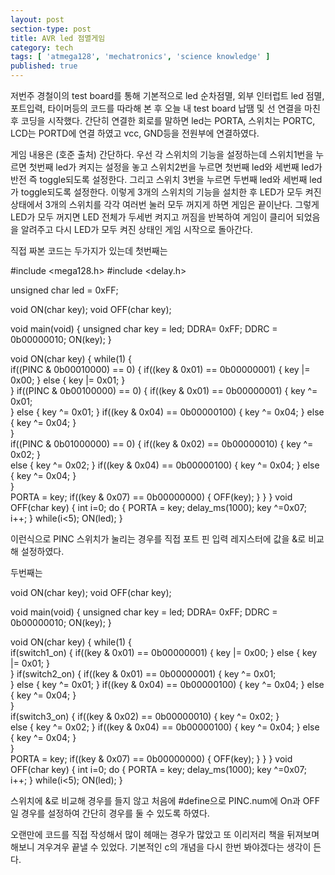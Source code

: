 ```yaml
---
layout: post
section-type: post
title: AVR led 점멸게임
category: tech
tags: [ 'atmega128', 'mechatronics', 'science knowledge' ]
published: true
---
```


저번주 경철이의 test board를 통해 기본적으로 led 순차점멸, 외부 인터럽트 led 점멸, 포트입력, 타이머등의 코드를 따라해 본 후 오늘 내 test board 납땜 및 선 연결을 마친 후 코딩을 시작했다.
간단히 연결한 회로를 말하면 led는 PORTA, 스위치는 PORTC, LCD는 PORTD에 연결 하였고 vcc, GND등을 전원부에 연결하였다.

게임 내용은 (호준 출처) 간단하다. 우선 각 스위치의 기능을 설정하는데 스위치1번을 누르면 첫번째 led가 켜지는 설정을 놓고 스위치2번을 누르면 첫번째 led와 세번째 led가 반전 즉 toggle되도록 설정한다. 그리고 스위치 3번을 누르면 두번째 led와 세번째 led가 toggle되도록 설정한다. 이렇게 3개의 스위치의 기능을 설치한 후 LED가 모두 켜진 상태에서 3개의 스위치를 각각 여러번 눌러 모두 꺼지게 하면 게임은 끝이난다. 그렇게 LED가 모두 꺼지면 LED 전체가 두세번 켜지고 꺼짐을 반복하여 게임이 클리어 되었음을 알려주고 다시 LED가 모두 켜진 상태인 게임 시작으로 돌아간다.

직접 짜본 코드는 두가지가 있는데 첫번째는

#include <mega128.h>
#include <delay.h>

unsigned char led = 0xFF;

void ON(char key);
void OFF(char key);

void main(void)
{
    unsigned char key = led;
    DDRA= 0xFF;
    DDRC = 0b00000010;
    ON(key);
}

void ON(char key)
{
    while(1)
    {                  
            if((PINC & 0b00010000) == 0)
            {
                if((key & 0x01) == 0b00000001)
                {
                    key |= 0x00;
                }
                else
                {
                 key |= 0x01;
                }   
            }
            if((PINC & 0b00100000) == 0)
            {
                if((key & 0x01) == 0b00000001)
                {
                    key ^= 0x01;    
                }
                else
                {
                    key ^= 0x01;
                }
                if((key & 0x04) == 0b00000100)
                {
                    key ^= 0x04;
                }
                else
                {
                    key ^= 0x04;
                }   
            }    
            if((PINC & 0b01000000) == 0)
            {
                if((key & 0x02) == 0b00000010)
                {
                    key ^= 0x02;
                }  
                else
                {
                    key ^= 0x02;
                }
                if((key & 0x04) == 0b00000100)
                {
                    key ^= 0x04;
                }
                else
                {
                    key ^= 0x04;
                }    
            }   
            PORTA = key;
            if((key & 0x07) == 0b00000000)
            {
                OFF(key);
            }
     }
}
void OFF(char key)
{
    int i=0;
        do
        {
         PORTA = key;
         delay_ms(1000);
         key ^=0x07;
         i++; 
         } while(i<5);
    ON(led);
}

이런식으로 PINC 스위치가 눌리는 경우를 직접 포트 핀 입력 레지스터에 값을 &로 비교해 설정하였다.

두번째는

void ON(char key);
void OFF(char key);

void main(void)
{
    unsigned char key = led;
    DDRA= 0xFF;
    DDRC = 0b00000010;
    ON(key);
}

void ON(char key)
{
    while(1)
    {                  
            if(switch1_on)
            {
                if((key & 0x01) == 0b00000001)
                {
                    key |= 0x00;
                }
                else
                {
                 key |= 0x01;
                }   
            }
            if(switch2_on)
            {
                if((key & 0x01) == 0b00000001)
                {
                    key ^= 0x01;    
                }
                else
                {
                    key ^= 0x01;
                }
                if((key & 0x04) == 0b00000100)
                {
                    key ^= 0x04;
                }
                else
                {
                    key ^= 0x04;
                }   
            }    
            if(switch3_on)
            {
                if((key & 0x02) == 0b00000010)
                {
                    key ^= 0x02;
                }  
                else
                {
                    key ^= 0x02;
                }
                if((key & 0x04) == 0b00000100)
                {
                    key ^= 0x04;
                }
                else
                {
                    key ^= 0x04;
                }    
            }   
            PORTA = key;
            if((key & 0x07) == 0b00000000)
            {
                OFF(key);
            }
     }
}
void OFF(char key)
{
    int i=0;
        do
        {
         PORTA = key;
         delay_ms(1000);
         key ^=0x07;
         i++; 
         } while(i<5);
    ON(led);
}

스위치에 &로 비교해 경우를 들지 않고 처음에 #define으로 PINC.num에 On과 OFF 일 경우를 설정하여
간단히 경우를 둘 수 있도록 하였다.

오랜만에 코드를 직접 작성해서 많이 헤매는 경우가 많았고 또 이리저리 책을 뒤져보며 해보니 겨우겨우 끝낼 수 있었다.
기본적인 c의 개념을 다시 한번 봐야겠다는 생각이 든다.